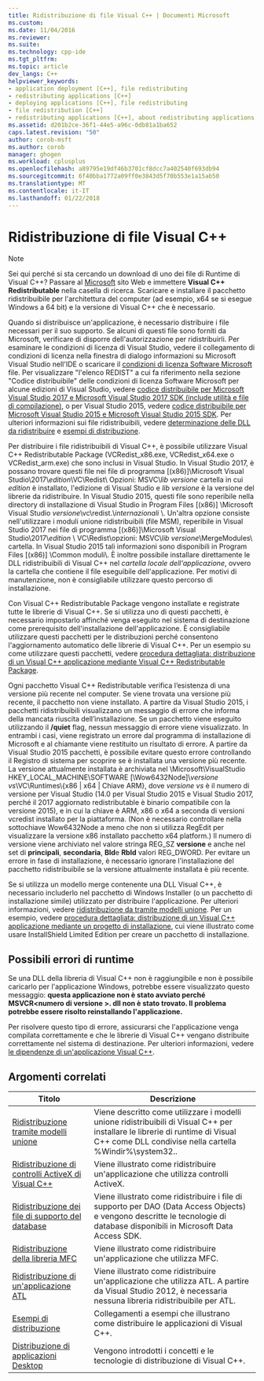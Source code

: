 ```yaml
---
title: Ridistribuzione di file Visual C++ | Documenti Microsoft
ms.custom: 
ms.date: 11/04/2016
ms.reviewer: 
ms.suite: 
ms.technology: cpp-ide
ms.tgt_pltfrm: 
ms.topic: article
dev_langs: C++
helpviewer_keywords:
- application deployment [C++], file redistributing
- redistributing applications [C++]
- deploying applications [C++], file redistributing
- file redistribution [C++]
- redistributing applications [C++], about redistributing applications
ms.assetid: d201b2ce-36f1-44e5-a96c-0db81a1ba652
caps.latest.revision: "50"
author: corob-msft
ms.author: corob
manager: ghogen
ms.workload: cplusplus
ms.openlocfilehash: a89795e19df46b3701cf8dcc7a402540f693db94
ms.sourcegitcommit: 6f40bba1772a09ff0e3843d5f70b553e1a15ab50
ms.translationtype: MT
ms.contentlocale: it-IT
ms.lasthandoff: 01/22/2018
---
```

# <a name="redistributing-visual-c-files"></a>Ridistribuzione di file Visual C++

> [!NOTE]
> Sei qui perché si sta cercando un download di uno dei file di Runtime di Visual C++? Passare al [Microsoft](http://www.microsoft.com/) sito Web e immettere **Visual C++ Redistributable** nella casella di ricerca. Scaricare e installare il pacchetto ridistribuibile per l'architettura del computer (ad esempio, x64 se si esegue Windows a 64 bit) e la versione di Visual C++ che è necessario.   
  
Quando si distribuisce un'applicazione, è necessario distribuire i file necessari per il suo supporto. Se alcuni di questi file sono forniti da Microsoft, verificare di disporre dell'autorizzazione per ridistribuirli. Per esaminare le condizioni di licenza di Visual Studio, vedere il collegamento di condizioni di licenza nella finestra di dialogo informazioni su Microsoft Visual Studio nell'IDE o scaricare il [condizioni di licenza Software Microsoft](http://go.microsoft.com/fwlink/p/?LinkId=831114) file. Per visualizzare "l'elenco REDIST" a cui fa riferimento nella sezione "Codice distribuibile" delle condizioni di licenza Software Microsoft per alcune edizioni di Visual Studio, vedere [codice distribuibile per Microsoft Visual Studio 2017 e Microsoft Visual Studio 2017 SDK (include utilità e file di compilazione)](http://go.microsoft.com/fwlink/p/?LinkId=823098), o per Visual Studio 2015, vedere [codice distribuibile per Microsoft Visual Studio 2015 e Microsoft Visual Studio 2015 SDK](http://go.microsoft.com/fwlink/p/?LinkId=523763). Per ulteriori informazioni sui file ridistribuibili, vedere [determinazione delle DLL da ridistribuire](../ide/determining-which-dlls-to-redistribute.md) e [esempi di distribuzione](../ide/deployment-examples.md).  
  
 Per distribuire i file ridistribuibili di Visual C++, è possibile utilizzare Visual C++ Redistributable Package (VCRedist\_x86.exe, VCRedist\_x64.exe o VCRedist\_arm.exe) che sono inclusi in Visual Studio. In Visual Studio 2017, è possano trovare questi file nei file di programma [(x86)]\\Microsoft Visual Studio\\2017\\_edition_\\VC\\Redist\\ Opzioni: MSVC\\_lib versione_ cartella in cui _edition_ è installato, l'edizione di Visual Studio e _lib versione_ è la versione del librerie da ridistribuire. In Visual Studio 2015, questi file sono reperibile nella directory di installazione di Visual Studio in Program Files [(x86)] \Microsoft Visual Studio *versione*\vc\redist.\\*internazionali* \\. Un'altra opzione consiste nell'utilizzare i moduli unione ridistribuibili (file MSM), reperibile in Visual Studio 2017 nei file di programma [(x86)]\\Microsoft Visual Studio\\2017\\_edition_ \\ VC\\Redist\\opzioni: MSVC\\_lib versione_\\MergeModules\\ cartella. In Visual Studio 2015 tali informazioni sono disponibili in Program Files [(x86)] \Common moduli\\. È inoltre possibile installare direttamente le DLL ridistribuibili di Visual C++ nel *cartella locale dell'applicazione*, ovvero la cartella che contiene il file eseguibile dell'applicazione. Per motivi di manutenzione, non è consigliabile utilizzare questo percorso di installazione.  
  
 Con Visual C++ Redistributable Package vengono installate e registrate tutte le librerie di Visual C++. Se si utilizza uno di questi pacchetti, è necessario impostarlo affinché venga eseguito nel sistema di destinazione come prerequisito dell'installazione dell'applicazione. È consigliabile utilizzare questi pacchetti per le distribuzioni perché consentono l'aggiornamento automatico delle librerie di Visual C++. Per un esempio su come utilizzare questi pacchetti, vedere [procedura dettagliata: distribuzione di un Visual C++ applicazione mediante Visual C++ Redistributable Package](../ide/deploying-visual-cpp-application-by-using-the-vcpp-redistributable-package.md).  
  
 Ogni pacchetto Visual C++ Redistributable verifica l’esistenza di una versione più recente nel computer. Se viene trovata una versione più recente, il pacchetto non viene installato. A partire da Visual Studio 2015, i pacchetti ridistribuibili visualizzano un messaggio di errore che informa della mancata riuscita dell’installazione. Se un pacchetto viene eseguito utilizzando il **/quiet** flag, nessun messaggio di errore viene visualizzato. In entrambi i casi, viene registrato un errore dal programma di installazione di Microsoft e al chiamante viene restituito un risultato di errore. A partire da Visual Studio 2015 pacchetti, è possibile evitare questo errore controllando il Registro di sistema per scoprire se è installata una versione più recente. La versione attualmente installata è archiviata nel \Microsoft\VisualStudio HKEY_LOCAL_MACHINE\SOFTWARE [\Wow6432Node]\\_versione vs_\VC\Runtimes\\{x86 | x64 | Chiave ARM}, dove _versione vs_ è il numero di versione per Visual Studio (14.0 per Visual Studio 2015 e Visual Studio 2017, perché il 2017 aggiornato redistributable è binario compatibile con la versione 2015), e in cui la chiave è ARM, x86 o x64 a seconda di versioni vcredist installato per la piattaforma. (Non è necessario controllare nella sottochiave Wow6432Node a meno che non si utilizza RegEdit per visualizzare la versione x86 installato pacchetto x64 platform.) Il numero di versione viene archiviato nel valore stringa REG_SZ **versione** e anche nel set di **principali**, **secondaria**, **Bld**e **Rbld** valori REG_DWORD. Per evitare un errore in fase di installazione, è necessario ignorare l'installazione del pacchetto ridistribuibile se la versione attualmente installata è più recente.  
  
 Se si utilizza un modello merge contenente una DLL Visual C++, è necessario includerlo nel pacchetto di Windows Installer (o un pacchetto di installazione simile) utilizzato per distribuire l'applicazione. Per ulteriori informazioni, vedere [ridistribuzione da tramite modelli unione](../ide/redistributing-components-by-using-merge-modules.md). Per un esempio, vedere [procedura dettagliata: distribuzione di un Visual C++ applicazione mediante un progetto di installazione](../ide/walkthrough-deploying-a-visual-cpp-application-by-using-a-setup-project.md), cui viene illustrato come usare InstallShield Limited Edition per creare un pacchetto di installazione.  
  
## <a name="potential-run-time-errors"></a>Possibili errori di runtime  
 Se una DLL della libreria di Visual C++ non è raggiungibile e non è possibile caricarlo per l'applicazione Windows, potrebbe essere visualizzato questo messaggio: **questa applicazione non è stato avviato perché MSVCR\<numero di versione >. dll non è stato trovato. Il problema potrebbe essere risolto reinstallando l'applicazione.**  
  
 Per risolvere questo tipo di errore, assicurarsi che l'applicazione venga compilata correttamente e che le librerie di Visual C++ vengano distribuite correttamente nel sistema di destinazione. Per ulteriori informazioni, vedere [le dipendenze di un'applicazione Visual C++](../ide/understanding-the-dependencies-of-a-visual-cpp-application.md).  
  
## <a name="related-topics"></a>Argomenti correlati  
  
|Titolo|Descrizione|  
|-----------|-----------------|  
|[Ridistribuzione tramite modelli unione](../ide/redistributing-components-by-using-merge-modules.md)|Viene descritto come utilizzare i modelli unione ridistribuibili di Visual C++ per installare le librerie di runtime di Visual C++ come DLL condivise nella cartella %Windir%\system32\..|  
|[Ridistribuzione di controlli ActiveX di Visual C++](../ide/redistributing-visual-cpp-activex-controls.md)|Viene illustrato come ridistribuire un'applicazione che utilizza controlli ActiveX.|  
|[Ridistribuzione dei file di supporto del database](../ide/redistributing-database-support-files.md)|Viene illustrato come ridistribuire i file di supporto per DAO (Data Access Objects) e vengono descritte le tecnologie di database disponibili in Microsoft Data Access SDK.|  
|[Ridistribuzione della libreria MFC](../ide/redistributing-the-mfc-library.md)|Viene illustrato come ridistribuire un'applicazione che utilizza MFC.|  
|[Ridistribuzione di un'applicazione ATL](../ide/redistributing-an-atl-application.md)|Viene illustrato come ridistribuire un'applicazione che utilizza ATL. A partire da Visual Studio 2012, è necessaria nessuna libreria ridistribuibile per ATL.|  
|[Esempi di distribuzione](../ide/deployment-examples.md)|Collegamenti a esempi che illustrano come distribuire le applicazioni di Visual C++.|  
|[Distribuzione di applicazioni Desktop](../ide/deploying-native-desktop-applications-visual-cpp.md)|Vengono introdotti i concetti e le tecnologie di distribuzione di Visual C++.|